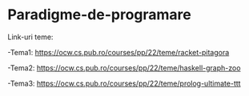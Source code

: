 # Paradigme-de-programare

Link-uri teme:

-Tema1: https://ocw.cs.pub.ro/courses/pp/22/teme/racket-pitagora

-Tema2: https://ocw.cs.pub.ro/courses/pp/22/teme/haskell-graph-zoo

-Tema3: https://ocw.cs.pub.ro/courses/pp/22/teme/prolog-ultimate-ttt
